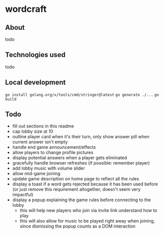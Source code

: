# wordcraft

## About
todo

## Technologies used
todo

## Local development
`go install golang.org/x/tools/cmd/stringer@latest`
`go generate ./...`
`go build`

## Todo
- fill out sections in this readme
- cap lobby size at 10
- outline player card when it's their turn, only show answer pill when current answer isn't empty
- handle end game announcement/effects
- allow players to change profile pictures
- display potential answers when a player gets eliminated
- gracefully handle browser refreshes (if possible: remember player)
- add lobby music with volume slider
- allow mid-game joining
- update game description on home page to reflect all the rules
- display a toast if a word gets rejected because it has been used before (or just remove this requirement altogether, doesn't seem very impactful)
- display a popup explaining the game rules before connecting to the lobby 
  - this will help new players who join via invite link understand how to play
  - this will also allow for music to be played right away when joining, since dismissing the popup counts as a DOM interaction